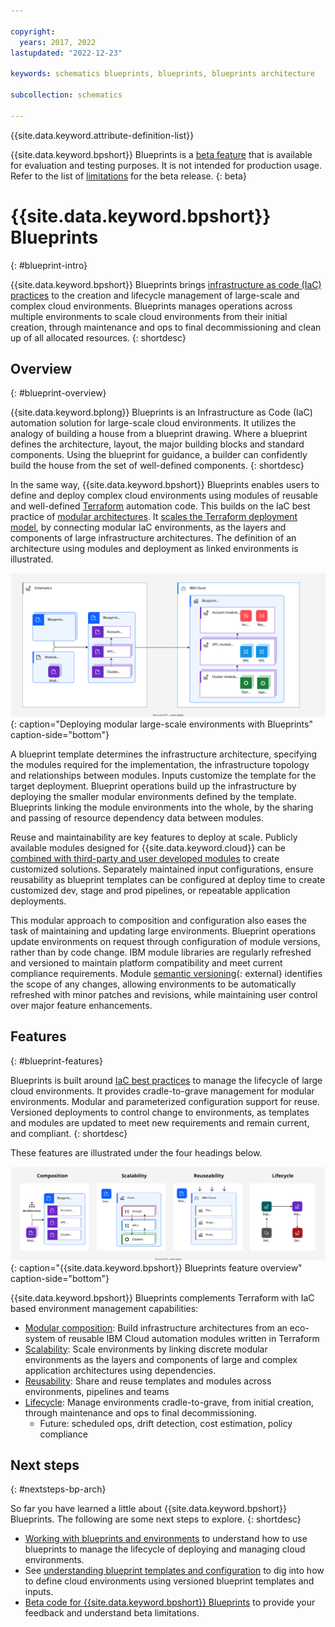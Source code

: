 ```yaml
---

copyright:
  years: 2017, 2022
lastupdated: "2022-12-23"

keywords: schematics blueprints, blueprints, blueprints architecture

subcollection: schematics

---
```


{{site.data.keyword.attribute-definition-list}}

{{site.data.keyword.bpshort}} Blueprints is a [beta feature](/docs/schematics?topic=schematics-bp-beta-limitations) that is available for evaluation and testing purposes. It is not intended for production usage. Refer to the list of [limitations](/docs/schematics?topic=schematics-bp-beta-limitations#sc-bp-beta-limitation) for the beta release.
{: beta}

# {{site.data.keyword.bpshort}} Blueprints
{: #blueprint-intro}

{{site.data.keyword.bpshort}} Blueprints brings [infrastructure as code (IaC) practices](/docs/schematics?topic=schematics-infrastructure-as-code) to the creation and lifecycle management of large-scale and complex cloud environments. Blueprints manages operations across multiple environments to scale cloud environments from their initial creation, through maintenance and ops to final decommissioning and clean up of all allocated resources. 
{: shortdesc} 

## Overview
{: #blueprint-overview}

{{site.data.keyword.bplong}} Blueprints is an Infrastructure as Code (IaC) automation solution for large-scale cloud environments. It utilizes the analogy of building a house from a blueprint drawing. Where a blueprint defines the architecture, layout, the major building blocks and standard components. Using the blueprint for guidance, a builder can confidently build the house from the set of well-defined components.
{: shortdesc}

In the same way, {{site.data.keyword.bpshort}} Blueprints enables users to define and deploy complex cloud environments using modules of reusable and well-defined [Terraform](https://www.terraform.io) automation code. This builds on the IaC best practice of [modular architectures](/docs/schematics?topic=schematics-infrastructure-as-code#iac-bp-modularity). It [scales the Terraform deployment model](/docs/schematics?topic=schematics-blueprint-scaling), by connecting modular IaC environments, as the layers and components of large infrastructure architectures. The definition of an architecture using modules and deployment as linked environments is illustrated. 

![Deploying modular large-scale environments with Blueprints](/images/new/bp-overview.svg){: caption="Deploying modular large-scale environments with Blueprints" caption-side="bottom"}

A blueprint template determines the infrastructure architecture, specifying the modules required for the implementation, the infrastructure topology and relationships between modules. Inputs customize the template for the target deployment. Blueprint operations build up the infrastructure by deploying the smaller modular environments defined by the template. Blueprints linking the module environments into the whole, by the sharing and passing of resource dependency data between modules.  

Reuse and maintainability are key features to deploy at scale. Publicly available modules designed for {{site.data.keyword.cloud}} can be [combined with third-party and user developed modules](/docs/schematics?topic=schematics-blueprint-terraform) to create customized solutions. Separately maintained input configurations, ensure reusability as blueprint templates can be configured at deploy time to create customized dev, stage and prod pipelines, or repeatable application deployments.  

This modular approach to composition and configuration also eases the task of maintaining and updating large environments. Blueprint operations update environments on request through configuration of module versions, rather than by code change. IBM module libraries are regularly refreshed and versioned to maintain platform compatibility and meet current compliance requirements. Module [semantic versioning](https://semver.org/){: external} identifies the scope of any changes, allowing environments to be automatically refreshed with minor patches and revisions, while maintaining user control over major feature enhancements.  

## Features
{: #blueprint-features}

Blueprints is built around [IaC best practices](/docs/schematics?topic=schematics-infrastructure-as-code#iac-best-practices) to manage the lifecycle of large cloud environments. It provides cradle-to-grave management for modular environments. Modular and parameterized configuration support for reuse. Versioned deployments to control change to environments, as templates and modules are updated to meet new requirements and remain current, and compliant. 
{: shortdesc}

These features are illustrated under the four headings below. 


![{{site.data.keyword.bpshort}} Blueprints feature overview](/images/new/bp-features.svg){: caption="{{site.data.keyword.bpshort}} Blueprints feature overview" caption-side="bottom"}

{{site.data.keyword.bpshort}} Blueprints complements Terraform with IaC based environment management capabilities:

- [Modular composition](/docs/schematics?topic=schematics-blueprint-terraform): Build infrastructure architectures from an eco-system of reusable IBM Cloud automation modules written in Terraform
- [Scalability](/docs/schematics?topic=schematics-blueprint-scaling): Scale environments by linking discrete modular environments as the layers and components of large and complex application architectures using dependencies.
- [Reusability](/docs/schematics?topic=schematics-blueprint-reuse): Share and reuse templates and modules across environments, pipelines and teams     
- [Lifecycle](/docs/schematics?topic=schematics-work-with-blueprints): Manage environments cradle-to-grave, from initial creation, through maintenance and ops to final decommissioning. 
    - Future: scheduled ops, drift detection, cost estimation, policy compliance               


## Next steps
{: #nextsteps-bp-arch}

So far you have learned a little about {{site.data.keyword.bpshort}} Blueprints. The following are some next steps to explore.
{: shortdesc}

- [Working with blueprints and environments](/docs/schematics?topic=schematics-work-with-blueprints) to understand how to use blueprints to manage the lifecycle of deploying and managing cloud environments.
- See [understanding blueprint templates and configuration](/docs/schematics?topic=schematics-blueprint-templates) to dig into how to define cloud environments using versioned blueprint templates and inputs. 
- [Beta code for {{site.data.keyword.bpshort}} Blueprints](/docs/schematics?topic=schematics-bp-beta-limitations) to provide your feedback and understand beta limitations.
